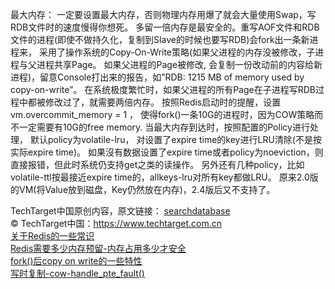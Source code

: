 
最大内存： 
一定要设置最大内存，否则物理内存用爆了就会大量使用Swap，写RDB文件时的速度慢得你想死。 
多留一倍内存是最安全的。重写AOF文件和RDB文件的进程(即使不做持久化，复制到Slave的时候也要写RDB)会fork出一条新进程来，
采用了操作系统的Copy-On-Write策略(如果父进程的内存没被修改，子进程与父进程共享Page。
如果父进程的Page被修改, 会复制一份改动前的内容给新进程)，留意Console打出来的报告，如”RDB: 1215 MB of memory used by copy-on-write”。
在系统极度繁忙时，如果父进程的所有Page在子进程写RDB过程中都被修改过了，就需要两倍内存。 按照Redis启动时的提醒，设置 vm.overcommit_memory = 1 ，
使得fork()一条10G的进程时，因为COW策略而不一定需要有10G的free memory. 
当最大内存到达时，按照配置的Policy进行处理， 默认policy为volatile-lru， 对设置了expire time的key进行LRU清除(不是按实际expire time)。
如果沒有数据设置了expire time或者policy为noeviction，则直接报错，但此时系统仍支持get之类的读操作。 
另外还有几种policy，比如volatile-ttl按最接近expire time的，allkeys-lru对所有key都做LRU。 
原来2.0版的VM(将Value放到磁盘，Key仍然放在内存)，2.4版后又不支持了。

TechTarget中国原创内容，原文链接： [searchdatabase](https://searchdatabase.techtarget.com.cn/7-21572/)   
© TechTarget中国：https://www.techtarget.com.cn   
[关于Redis的一些常识](https://searchdatabase.techtarget.com.cn/7-21572/)   
[Redis需要多少内存预留-内存占用多少才安全](https://blog.csdn.net/chenggong2dm/article/details/79306151)   
[fork()后copy on write的一些特性](https://zhoujianshi.github.io/articles/2017/fork()%E5%90%8Ecopy%20on%20write%E7%9A%84%E4%B8%80%E4%BA%9B%E7%89%B9%E6%80%A7/index.html)   
[写时复制-cow-handle_pte_fault()](https://blog.csdn.net/w5543081/article/details/3552089)
